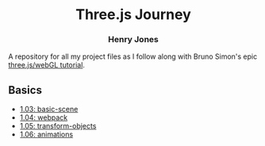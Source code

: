 # <center>Three.js Journey</center>
### <center>Henry Jones</center>

A repository for all my project files as I follow along with Bruno Simon's epic [three.js/webGL tutorial](https://threejs-journey.xyz/).

## Basics
* [1.03: basic-scene](1.02-basic-scene/)
* [1.04: webpack](1.05-webpack/)
* [1.05: transform-objects](1.05-transform-objects/)
* [1.06: animations](1.06-animations/)
